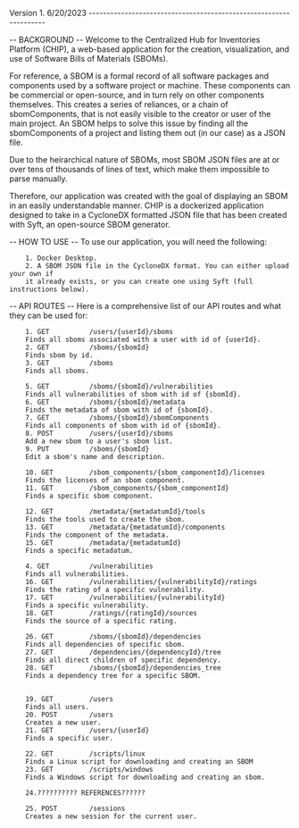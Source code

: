 
Version 1. 6/20/2023 ------------------------------------------------------------------

-- BACKGROUND --
Welcome to the Centralized Hub for Inventories Platform (CHIP), a web-based application
for the creation, visualization, and use of Software Bills of Materials (SBOMs).

For reference, a SBOM is a formal record of all software packages and components used by
a software project or machine. These components can be commercial or open-source, and in
turn rely on other components themselves. This creates a series of reliances, or a chain
of sbomComponents, that is not easily visible to the creator or user of the main project.
An SBOM helps to solve this issue by finding all the sbomComponents of a project and
listing them out (in our case) as a JSON file.

Due to the heirarchical nature of SBOMs, most SBOM JSON files are at or over tens of
thousands of lines of text, which make them impossible to parse manually.

Therefore, our application was created with the goal of displaying an SBOM in an easily
understandable manner. CHIP is a dockerized application designed to take in a CycloneDX
formatted JSON file that has been created with Syft, an open-source SBOM generator.


-- HOW TO USE --
To use our application, you will need the following:

        1. Docker Desktop.
        2. A SBOM JSON file in the CycloneDX format. You can either upload your own if
        it already exists, or you can create one using Syft (full instructions below).

-- API ROUTES --
Here is a comprehensive list of our API routes and what they can be used for:

        1. GET          /users/{userId}/sboms
        Finds all sboms associated with a user with id of {userId}.
        2. GET          /sboms/{sbomId}
        Finds sbom by id.
        3. GET          /sboms
        Finds all sboms.
        
        5. GET          /sboms/{sbomId}/vulnerabilities
        Finds all vulnerabilities of sbom with id of {sbomId}.
        6. GET          /sboms/{sbomId}/metadata
        Finds the metadata of sbom with id of {sbomId}.
        7. GET          /sboms/{sbomId}/sbomComponents
        Finds all components of sbom with id of {sbomId}.
        8. POST         /users/{userId}/sboms
        Add a new sbom to a user's sbom list.
        9. PUT          /sboms/{sbomId}
        Edit a sbom's name and description.

        10. GET         /sbom_components/{sbom_componentId}/licenses
        Finds the licenses of an sbom component.
        11. GET         /sbom_components/{sbom_componentId}
        Finds a specific sbom component.
        
        12. GET         /metadata/{metadatumId}/tools
        Finds the tools used to create the sbom.
        13. GET         /metadata/{metadatumId}/components
        Finds the component of the metadata.
        15. GET         /metadata/{metadatumId}
        Finds a specific metadatum.
        
        4. GET          /vulnerabilities
        Finds all vulnerabilities.
        16. GET         /vulnerabilities/{vulnerabilityId}/ratings
        Finds the rating of a specific vulnerability.
        17. GET         /vulnerabilities/{vulnerabilityId}
        Finds a specific vulnerability.
        18. GET         /ratings/{ratingId}/sources
        Finds the source of a specific rating.

        26. GET         /sboms/{sbomId}/dependencies
        Finds all dependencies of specific sbom.
        27. GET         /dependencies/{dependencyId}/tree
        Finds all direct children of specific dependency.
        28. GET         /sboms/{sbomId}/dependencies_tree
        Finds a dependency tree for a specific SBOM.


        19. GET         /users
        Finds all users.
        20. POST        /users
        Creates a new user.
        21. GET         /users/{userId}
        Finds a specific user.

        22. GET         /scripts/linux
        Finds a Linux script for downloading and creating an SBOM
        23. GET         /scripts/windows
        Finds a Windows script for downloading and creating an sbom.

        24.?????????? REFERENCES??????

        25. POST        /sessions
        Creates a new session for the current user.

        
